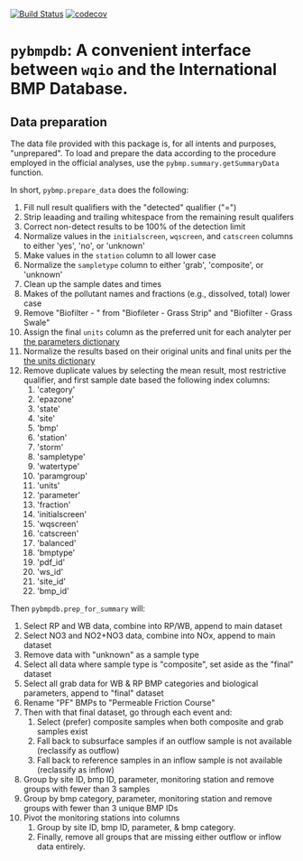 [![Build Status](https://travis-ci.org/Geosyntec/pybmpdb.svg?branch=master)](https://travis-ci.org/Geosyntec/pybmpdb)
[![codecov](https://codecov.io/gh/Geosyntec/pybmpdb/branch/master/graph/badge.svg)](https://codecov.io/gh/Geosyntec/pybmpdb)

# `pybmpdb`: A convenient interface between `wqio` and the International BMP Database.

## Data preparation

The data file provided with this package is, for all intents and purposes, "unprepared".
To load and prepare the data according to the procedure employed in the official analyses, use the `pybmp.summary.getSummaryData` function.

In short, `pybmp.prepare_data` does the following:

  1. Fill null result qualifiers with the "detected" qualifier ("=")
  1. Strip leaading and trailing whitespace from the remaining result qualifers
  1. Correct non-detect results to be 100% of the detection limit
  1. Normalize values in the `initialscreen`, `wqscreen`, and `catscreen` columns to either 'yes', 'no', or 'unknown'
  1. Make values in the `station` column to all lower case
  1. Normalize the `sampletype` column to either 'grab', 'composite', or 'unknown'
  1. Clean up the sample dates and times
  1. Makes of the pollutant names and fractions (e.g., dissolved, total) lower case
  1. Remove "Biofilter - " from "Biofileter - Grass Strip" and "Biofilter - Grass Swale"
  1. Assign the final `units` column as the preferred unit for each analyter per [the parameters dictionary](https://github.com/Geosyntec/pybmpdb/blob/master/pybmpdb/_parameters.py)
  1. Normalize the results based on their original units and final units per the [the units dictionary](https://github.com/Geosyntec/pybmpdb/blob/master/pybmpdb/_units.py)
  1. Remove duplicate values by selecting the mean result, most restrictive qualifier, and first sample date based the following index columns:
      1. 'category'
      1. 'epazone'
      1. 'state'
      1. 'site'
      1. 'bmp'
      1. 'station'
      1. 'storm'
      1. 'sampletype'
      1. 'watertype'
      1. 'paramgroup'
      1. 'units'
      1. 'parameter'
      1. 'fraction'
      1. 'initialscreen'
      1. 'wqscreen'
      1. 'catscreen'
      1. 'balanced'
      1. 'bmptype'
      1. 'pdf_id'
      1. 'ws_id'
      1. 'site_id'
      1. 'bmp_id'

Then `pybmpdb.prep_for_summary` will:

  1. Select RP and WB data, combine into RP/WB, append to main dataset
  1. Select NO3 and NO2+NO3 data, combine into NOx, append to main dataset
  1. Remove data with "unknown" as a sample type
  1. Select all data where sample type is "composite", set aside as the "final" dataset
  1. Select all grab data for WB & RP BMP categories and biological parameters, append to "final" dataset
  1. Rename "PF" BMPs to "Permeable Friction Course"
  1. Then with that final dataset, go through each event and:
      1. Select (prefer) composite samples when both composite and grab samples exist
      1. Fall back to subsurface samples if an outflow sample is not available (reclassify as outflow)
      1. Fall back to reference samples in an inflow sample is not available (reclassify as inflow)
  1. Group by site ID, bmp ID, parameter, monitoring station and remove groups with fewer than 3 samples
  1. Group by bmp category, parameter, monitoring station and remove groups with fewer than 3 unique BMP IDs
  1. Pivot the monitoring stations into columns
      1. Group by site ID, bmp ID, parameter, & bmp category.
      1. Finally, remove all groups that are missing either outflow or inflow data entirely.
